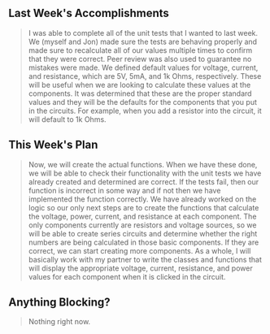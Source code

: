 ## Last Week's Accomplishments

> I was able to complete all of the unit tests that I wanted to last week. We (myself and Jon) made sure the tests are behaving properly and made sure to recalculate all of our values multiple times to confirm that they were correct. Peer review was also used to guarantee no mistakes were made. We defined default values for voltage, current, and resistance, which are 5V, 5mA, and 1k Ohms, respectively. These will be useful when we are looking to calculate these values at the components. It was determined that these are the proper standard values and they will be the defaults for the components that you put in the circuits. For example, when you add a resistor into the circuit, it will default to 1k Ohms.

## This Week's Plan
 
> Now, we will create the actual functions. When we have these done, we will be able to check their functionality with the unit tests we have already created and determined are correct. If the tests fail, then our function is incorrect in some way and if not then we have implemented the function correctly. We have already worked on the logic so our only next steps are to create the functions that calculate the voltage, power, current, and resistance at each component. The only components currently are resistors and voltage sources, so we will be able to create series circuits and determine whether the right numbers are being calculated in those basic components. If they are correct, we can start creating more components. As a whole, I will basically work with my partner to write the classes and functions that will display the appropriate voltage, current, resistance, and power values for each component when it is clicked in the circuit.

## Anything Blocking?

> Nothing right now.